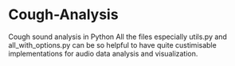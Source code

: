 # Cough-Analysis
Cough sound analysis in Python
All the files especially utils.py and all_with_options.py can be so helpful to have quite custimisable implementations for audio data analysis and visualization.
